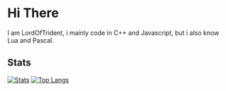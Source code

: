 # Hi There
I am LordOfTrident, i mainly code in C++ and Javascript, but i also know Lua and Pascal.
## Stats
[![Stats](https://github-readme-stats.vercel.app/api?username=LordsTrident&show_icons=true&theme=nord&border_radius=10)](https://github.com/anuraghazra/github-readme-stats)
[![Top Langs](https://github-readme-stats.vercel.app/api/top-langs/?username=LordsTrident&theme=nord&border_radius=10&layout=compact)](https://github.com/anuraghazra/github-readme-stats)
